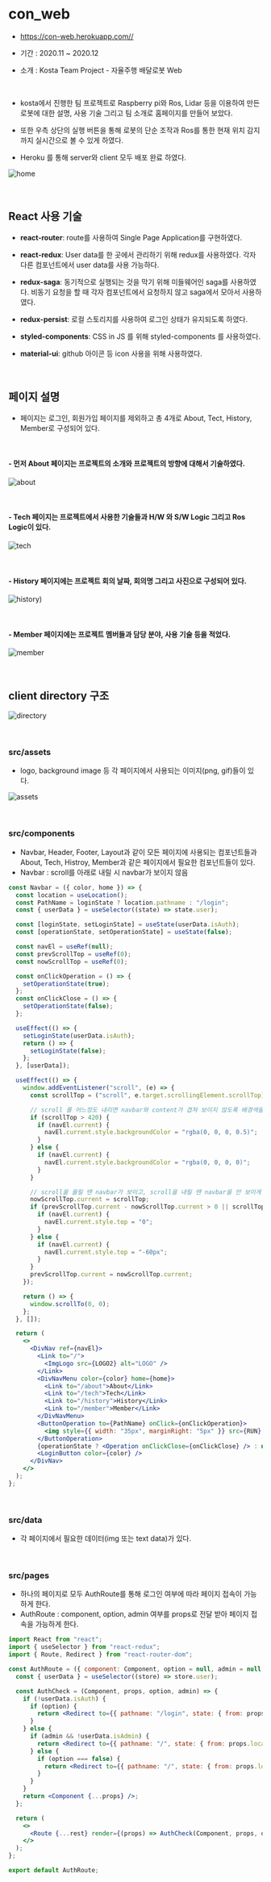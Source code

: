 # con_web

- https://con-web.herokuapp.com//
- 기간 : 2020.11 ~ 2020.12
- 소개 : Kosta Team Project - 자율주행 배달로봇 Web

  <br />

- kosta에서 진행한 팀 프로젝트로 Raspberry pi와 Ros, Lidar 등을 이용하여 만든 로봇에 대한 설명, 사용 기술 그리고 팀 소개로 홈페이지를 만들어 보았다.
- 또한 우측 상단의 실행 버튼을 통해 로봇의 단순 조작과 Ros를 통한 현재 위치 감지까지 실시간으로 볼 수 있게 하였다.
- Heroku 를 통해 server와 client 모두 배포 완료 하였다.

![home](https://user-images.githubusercontent.com/48481448/102854508-02d81280-4466-11eb-8484-8fadbbfc0f17.png)

<br />

## React 사용 기술

- **react-router**: route를 사용하여 Single Page Application를 구현하였다.
- **react-redux**: User data를 한 곳에서 관리하기 위해 redux를 사용하였다. 각자 다른 컴포넌트에서 user data를 사용 가능하다.
- **redux-saga**: 동기적으로 실행되는 것을 막기 위해 미들웨어인 saga를 사용하였다. 비동기 요청을 할 때 각자 컴포넌트에서 요청하지 않고 saga에서 모아서 사용하였다.
- **redux-persist**: 로컬 스토리지를 사용하여 로그인 상태가 유지되도록 하였다.
- **styled-components**: CSS in JS 를 위해 styled-components 를 사용하였다.
- **material-ui**: github 아이콘 등 icon 사용을 위해 사용하였다.

  <br />

## 페이지 설명

- 페이지는 로그인, 회원가입 페이지를 제외하고 총 4개로 About, Tect, History, Member로 구성되어 있다.

  <br />

#### - 먼저 About 페이지는 프로젝트의 소개와 프로젝트의 방향에 대해서 기술하였다.

![about](https://user-images.githubusercontent.com/48481448/102862703-d5df2c00-4474-11eb-972d-2a137ceb990e.png)

<br />

#### - Tech 페이지는 프로젝트에서 사용한 기술들과 H/W 와 S/W Logic 그리고 Ros Logic이 있다.

![tech](https://user-images.githubusercontent.com/48481448/102862603-b0522280-4474-11eb-8a9e-9cc6737e5400.png)

<br />

#### - History 페이지에는 프로젝트 회의 날짜, 회의명 그리고 사진으로 구성되어 있다.

![history](https://user-images.githubusercontent.com/48481448/102863114-7afa0480-4475-11eb-9a3f-5e37d8c4a58f.png))

<br />

#### - Member 페이지에는 프로젝트 멤버들과 담당 분야, 사용 기술 등을 적었다.

![member](https://user-images.githubusercontent.com/48481448/102863175-8cdba780-4475-11eb-82db-002bfbf68810.png)

<br />

## client directory 구조

![directory](https://user-images.githubusercontent.com/48481448/102853855-7f69f180-4464-11eb-8ab6-454207492e8c.png)

<br />

### src/assets

- logo, background image 등 각 페이지에서 사용되는 이미지(png, gif)들이 있다.

![assets](https://user-images.githubusercontent.com/48481448/102863287-b4cb0b00-4475-11eb-9615-a5f8573fedf6.png)

<br />

### src/components

- Navbar, Header, Footer, Layout과 같이 모든 페이지에 사용되는 컴포넌트들과 About, Tech, Histroy, Member과 같은 페이지에서 필요한 컴포넌트들이 있다.
  <br />
- Navbar : scroll를 아래로 내릴 시 navbar가 보이지 않음

```jsx
const Navbar = ({ color, home }) => {
  const location = useLocation();
  const PathName = loginState ? location.pathname : "/login";
  const { userData } = useSelector((state) => state.user);

  const [loginState, setLoginState] = useState(userData.isAuth);
  const [operationState, setOperationState] = useState(false);

  const navEl = useRef(null);
  const prevScrollTop = useRef(0);
  const nowScrollTop = useRef(0);

  const onClickOperation = () => {
    setOperationState(true);
  };
  const onClickClose = () => {
    setOperationState(false);
  };

  useEffect(() => {
    setLoginState(userData.isAuth);
    return () => {
      setLoginState(false);
    };
  }, [userData]);

  useEffect(() => {
    window.addEventListener("scroll", (e) => {
      const scrollTop = ("scroll", e.target.scrollingElement.scrollTop);

      // scroll 를 어느정도 내리면 navbar와 content가 겹쳐 보이지 않도록 배경색을 조정
      if (scrollTop > 420) {
        if (navEl.current) {
          navEl.current.style.backgroundColor = "rgba(0, 0, 0, 0.5)";
        }
      } else {
        if (navEl.current) {
          navEl.current.style.backgroundColor = "rgba(0, 0, 0, 0)";
        }
      }

      // scroll을 올릴 땐 navbar가 보이고, scroll을 내릴 땐 navbar을 안 보이게 함
      nowScrollTop.current = scrollTop;
      if (prevScrollTop.current - nowScrollTop.current > 0 || scrollTop === 0) {
        if (navEl.current) {
          navEl.current.style.top = "0";
        }
      } else {
        if (navEl.current) {
          navEl.current.style.top = "-60px";
        }
      }
      prevScrollTop.current = nowScrollTop.current;
    });

    return () => {
      window.scrollTo(0, 0);
    };
  }, []);

  return (
    <>
      <DivNav ref={navEl}>
        <Link to="/">
          <ImgLogo src={LOGO2} alt="LOGO" />
        </Link>
        <DivNavMenu color={color} home={home}>
          <Link to="/about">About</Link>
          <Link to="/tech">Tech</Link>
          <Link to="/history">History</Link>
          <Link to="/member">Member</Link>
        </DivNavMenu>
        <ButtonOperation to={PathName} onClick={onClickOperation}>
          <img style={{ width: "35px", marginRight: "5px" }} src={RUN} alt="RUN" />
        </ButtonOperation>
        {operationState ? <Operation onClickClose={onClickClose} /> : null}
        <LoginButton color={color} />
      </DivNav>
    </>
  );
};
```

<br />

### src/data

- 각 페이지에서 필요한 데이터(img 또는 text data)가 있다.

<br />

### src/pages

- 하나의 페이지로 모두 AuthRoute를 통해 로그인 여부에 따라 페이지 접속이 가능하게 한다.
  <br />
- AuthRoute : component, option, admin 여부를 props로 전달 받아 페이지 접속을 가능하게 한다.

```jsx
import React from "react";
import { useSelector } from "react-redux";
import { Route, Redirect } from "react-router-dom";

const AuthRoute = ({ component: Component, option = null, admin = null, ...rest }) => {
  const { userData } = useSelector((store) => store.user);

  const AuthCheck = (Component, props, option, admin) => {
    if (!userData.isAuth) {
      if (option) {
        return <Redirect to={{ pathname: "/login", state: { from: props.location } }} />;
      }
    } else {
      if (admin && !userData.isAdmin) {
        return <Redirect to={{ pathname: "/", state: { from: props.location } }} />;
      } else {
        if (option === false) {
          return <Redirect to={{ pathname: "/", state: { from: props.location } }} />;
        }
      }
    }
    return <Component {...props} />;
  };

  return (
    <>
      <Route {...rest} render={(props) => AuthCheck(Component, props, option, admin)} />
    </>
  );
};

export default AuthRoute;
```
